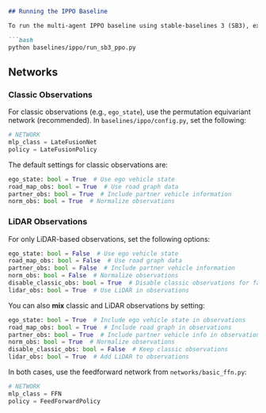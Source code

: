 ```markdown
## Running the IPPO Baseline

To run the multi-agent IPPO baseline using stable-baselines 3 (SB3), execute:

```bash
python baselines/ippo/run_sb3_ppo.py
```

## Networks

### Classic Observations

For classic observations (e.g., `ego_state`), use the permutation equivariant network (recommended). In `baselines/ippo/config.py`, set the following:

```python
# NETWORK
mlp_class = LateFusionNet
policy = LateFusionPolicy
```

The default settings for classic observations are:

```python
ego_state: bool = True  # Use ego vehicle state
road_map_obs: bool = True  # Use road graph data
partner_obs: bool = True  # Include partner vehicle information
norm_obs: bool = True  # Normalize observations
```

### LiDAR Observations

For only LiDAR-based observations, set the following options:

```python
ego_state: bool = False  # Use ego vehicle state
road_map_obs: bool = False  # Use road graph data
partner_obs: bool = False  # Include partner vehicle information
norm_obs: bool = False  # Normalize observations
disable_classic_obs: bool = True  # Disable classic observations for faster sim
lidar_obs: bool = True  # Use LiDAR in observations
```

You can also **mix** classic and LiDAR observations by setting:
```python
ego_state: bool = True  # Include ego vehicle state in observations
road_map_obs: bool = True  # Include road graph in observations
partner_obs: bool = True  # Include partner vehicle info in observations
norm_obs: bool = True  # Normalize observations
disable_classic_obs: bool = False  # Keep classic observations
lidar_obs: bool = True  # Add LiDAR to observations
```

In both cases, use the feedforward network from `networks/basic_ffn.py`:
```python
# NETWORK
mlp_class = FFN
policy = FeedForwardPolicy
```